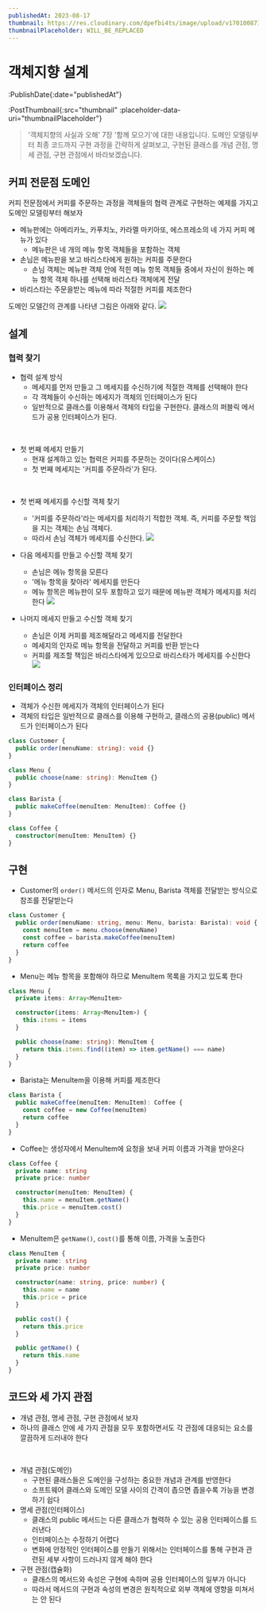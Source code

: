 ```yaml
---
publishedAt: 2023-08-17
thumbnail: https://res.cloudinary.com/dpefbi4ts/image/upload/v1701008712/thumb/043-thumb.png
thumbnailPlaceholder: WILL_BE_REPLACED
---
```


# 객체지향 설계

:PublishDate{:date="publishedAt"}

:PostThumbnail{:src="thumbnail" :placeholder-data-uri="thumbnailPlaceholder"}

> '객체지향의 사실과 오해' 7장 '함께 모으기'에 대한 내용입니다.
> 도메인 모델링부터 최종 코드까지 구현 과정을 간략하게 살펴보고, 구현된 클래스를 개념 관점, 명세 관점, 구현 관점에서 바라보겠습니다.

## 커피 전문점 도메인

커피 전문점에서 커피를 주문하는 과정을 객체들의 협력 관계로 구현하는 예제를 가지고 도메인 모델링부터 해보자

- 메뉴판에는 아메리카노, 카푸치노, 카라멜 마키아또, 에스프레소의 네 가지 커피 메뉴가 있다
  - 메뉴판은 네 개의 메뉴 항목 객체들을 포함하는 객체
- 손님은 메뉴판을 보고 바리스타에게 원하는 커피를 주문한다
  - 손님 객체는 메뉴판 객체 안에 적힌 메뉴 항목 객체들 중에서 자신이 원하는 메뉴 항목 객체 하나를 선택해 바리스타 객체에게 전달
- 바리스타는 주문을받는 메뉴에 따라 적절한 커피를 제조한다

도메인 모델간의 관계를 나타낸 그림은 아래와 같다.
![](/images/043-01.png)

## 설계

### 협력 찾기

- 협력 설계 방식
  - 메세지를 먼저 만들고 그 메세지를 수신하기에 적절한 객체를 선택해야 한다
  - 각 객체들이 수신하는 메세지가 객체의 인터페이스가 된다
  - 일반적으로 클래스를 이용해서 객체의 타입을 구현한다. 클래스의 퍼블릭 메서드가 공용 인터페이스가 된다.

<br />

- 첫 번째 메세지 만들기
  - 현재 설계하고 있는 협력은 커피를 주문하는 것이다(유스케이스)
  - 첫 번째 메세지는 '커피를 주문하라'가 된다.

<br />

- 첫 번째 메세지를 수신할 객체 찾기

  - '커피를 주문하라'라는 메세지를 처리하기 적합한 객체. 즉, 커피를 주문할 책임을 지는 객체는 손님 객체다.
  - 따라서 손님 객체가 메세지를 수신한다.
    ![](/images/043-02.png)

- 다음 메세지를 만들고 수신할 객체 찾기

  - 손님은 메뉴 항목을 모른다
  - '메뉴 항목을 찾아라' 메세지를 만든다
  - 메뉴 항목은 메뉴판이 모두 포함하고 있기 때문에 메뉴판 객체가 메세지를 처리한다
    ![](/images/043-03.png)

- 나머지 메세지 만들고 수신할 객체 찾기
  - 손님은 이제 커피를 제조해달라고 메세지를 전달한다
  - 메세지의 인자로 메뉴 항목을 전달하고 커피를 반환 받는다
  - 커피를 제조할 책임은 바리스타에게 있으므로 바리스타가 메세지를 수신한다
    ![](/images/043-04.png)

### 인터페이스 정리

- 객체가 수신한 메세지가 객체의 인터페이스가 된다
- 객체의 타입은 일반적으로 클래스를 이용해 구현하고, 클래스의 공용(public) 메서드가 인터페이스가 된다

```ts
class Customer {
  public order(menuName: string): void {}
}

class Menu {
  public choose(name: string): MenuItem {}
}

class Barista {
  public makeCoffee(menuItem: MenuItem): Coffee {}
}

class Coffee {
  constructor(menuItem: MenuItem) {}
}
```

## 구현

- Customer의 `order()` 메서드의 인자로 Menu, Barista 객체를 전달받는 방식으로 참조를 전달받는다

```ts
class Customer {
  public order(menuName: string, menu: Menu, barista: Barista): void {
    const menuItem = menu.choose(menuName)
    const coffee = barista.makeCoffee(menuItem)
    return coffee
  }
}
```

- Menu는 메뉴 항목을 포함해야 하므로 MenuItem 목록을 가지고 있도록 한다

```ts
class Menu {
  private items: Array<MenuItem>

  constructor(items: Array<MenuItem>) {
    this.items = items
  }

  public choose(name: string): MenuItem {
    return this.items.find((item) => item.getName() === name)
  }
}
```

- Barista는 MenuItem을 이용해 커피를 제조한다

```ts
class Barista {
  public makeCoffee(menuItem: MenuItem): Coffee {
    const coffee = new Coffee(menuItem)
    return coffee
  }
}
```

- Coffee는 생성자에서 MenuItem에 요청을 보내 커피 이름과 가격을 받아온다

```ts
class Coffee {
  private name: string
  private price: number

  constructor(menuItem: MenuItem) {
    this.name = menuItem.getName()
    this.price = menuItem.cost()
  }
}
```

- MenuItem은 `getName()`, `cost()`를 통해 이름, 가격을 노출한다

```ts
class MenuItem {
  private name: string
  private price: number

  constructor(name: string, price: number) {
    this.name = name
    this.price = price
  }

  public cost() {
    return this.price
  }

  public getName() {
    return this.name
  }
}
```

## 코드와 세 가지 관점

- 개념 관점, 명세 관점, 구현 관점에서 보자
- 하나의 클래스 안에 세 가지 관점을 모두 포함하면서도 각 관점에 대응되는 요소를 깔끔하게 드러내야 한다

<br/>

- 개념 관점(도메인)
  - 구현된 클래스들은 도메인을 구성하는 중요한 개념과 관계를 반영한다
  - 소프트웨어 클래스와 도메인 모델 사이의 간격이 좁으면 좁을수록 가능을 변경하기 쉽다
- 명세 관점(인터페이스)
  - 클래스의 public 메서드는 다른 클래스가 협력하 수 있는 공용 인터페이스를 드러낸다
  - 인터페이스는 수정하기 어렵다
  - 변화에 안정적인 인터페이스를 만들기 위해서는 인터페이스를 통해 구현과 관련된 세부 사항이 드러나지 않게 해야 한다
- 구현 관점(캡슐화)
  - 클래스의 메서드와 속성은 구현에 속하며 공용 인터페이스의 일부가 아니다
  - 따라서 메서드의 구현과 속성의 변경은 원칙적으로 외부 객체에 영향을 미쳐서는 안 된다
